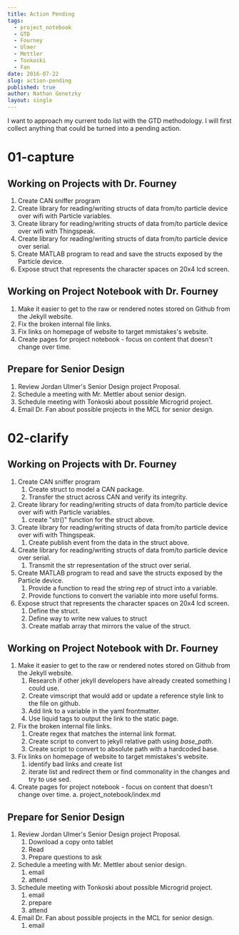 ```yaml
---
title: Action Pending
tags:
  - project_notebook
  - GTD
  - Fourney
  - Ulmer
  - Mettler
  - Tonkoski
  - Fan
date: 2016-07-22
slug: action-pending
published: true
author: Nathan Genetzky
layout: single
---
```


I want to approach my current todo list with the GTD methodology. I will first
collect anything that could be turned into a pending action.

# 01-capture

## Working on Projects with Dr. Fourney

1. Create CAN sniffer program
2. Create library for reading/writing structs of data from/to particle device
   over wifi with Particle variables.
3. Create library for reading/writing structs of data from/to particle device
   over wifi with Thingspeak.
4. Create library for reading/writing structs of data from/to particle device
   over serial.
5. Create MATLAB program to read and save the structs exposed by the Particle
   device.
6. Expose struct that represents the character spaces on 20x4 lcd screen.

## Working on Project Notebook with Dr. Fourney

1. Make it easier to get to the raw or rendered notes stored on Github from the
   Jekyll website.
2. Fix the broken internal file links.
3. Fix links on homepage of website to target mmistakes's website.
4. Create pages for project notebook - focus on content that doesn't change over time.

## Prepare for Senior Design

1. Review Jordan Ulmer's Senior Design project Proposal.
2. Schedule a meeting with Mr. Mettler about senior design.
3. Schedule meeting with Tonkoski about possible Microgrid project.
4. Email Dr. Fan about possible projects in the MCL for senior design.

# 02-clarify

## Working on Projects with Dr. Fourney

1. Create CAN sniffer program
    1. Create struct to model a CAN package.
    2. Transfer the struct across CAN and verify its integrity.
2. Create library for reading/writing structs of data from/to particle device
   over wifi with Particle variables.
    1. create "str()" function for the struct above.
3. Create library for reading/writing structs of data from/to particle device
   over wifi with Thingspeak.
    1. Create publish event from the data in the struct above.
4. Create library for reading/writing structs of data from/to particle device
   over serial.
    1. Transmit the str representation of the struct over serial.
5. Create MATLAB program to read and save the structs exposed by the Particle
   device.
    1. Provide a function to read the string rep of struct into a variable.
    2. Provide functions to convert the variable into more useful forms.
6. Expose struct that represents the character spaces on 20x4 lcd screen.
    1. Define the struct.
    2. Define way to write new values to struct
    3. Create matlab array that mirrors the value of the struct.

## Working on Project Notebook with Dr. Fourney

1. Make it easier to get to the raw or rendered notes stored on Github from the
   Jekyll website.
    1. Research if other jekyll developers have already created something I
       could use.
    2. Create vimscript that would add or update a reference style link to the
       file on github.
    3. Add link to a variable in the yaml frontmatter.
    4. Use liquid tags to output the link to the static page.
2. Fix the broken internal file links.
    1. Create regex that matches the internal link format.
    2. Create script to convert to jekyll relative path using *base_path*.
    3. Create script to convert to absolute path with a hardcoded base.
3. Fix links on homepage of website to target mmistakes's website.
    1. identify bad links and create list
    2. iterate list and redirect them or find commonality in the changes and
    try to use sed.
4. Create pages for project notebook - focus on content that doesn't change over time.
    a. project_notebook/index.md

## Prepare for Senior Design

1. Review Jordan Ulmer's Senior Design project Proposal.
    1. Download a copy onto tablet
    2. Read
    3. Prepare questions to ask
2. Schedule a meeting with Mr. Mettler about senior design.
    1. email
    2. attend
3. Schedule meeting with Tonkoski about possible Microgrid project.
    1. email
    2. prepare
    3. attend
4. Email Dr. Fan about possible projects in the MCL for senior design.
    1. email
